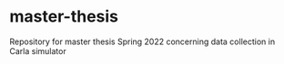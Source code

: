 # master-thesis
Repository for master thesis Spring 2022 concerning data collection in Carla simulator
